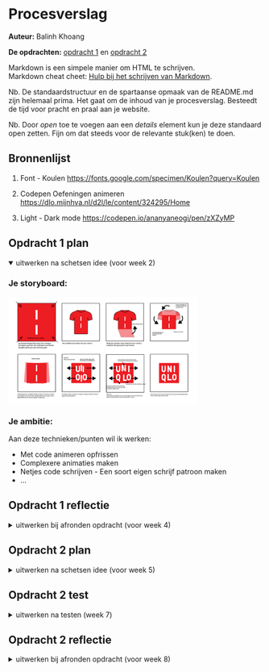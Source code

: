 # Procesverslag
**Auteur:** Balinh Khoang

**De opdrachten:** [opdracht 1](opdracht1/index.html) en [opdracht 2](./opdracht2/index.html)


Markdown is een simpele manier om HTML te schrijven.  
Markdown cheat cheet: [Hulp bij het schrijven van Markdown](https://github.com/adam-p/markdown-here/wiki/Markdown-Cheatsheet).

Nb. De standaardstructuur en de spartaanse opmaak van de README.md zijn helemaal prima. Het gaat om de inhoud van je procesverslag. Besteedt de tijd voor pracht en praal aan je website.

Nb. Door *open* toe te voegen aan een *details* element kun je deze standaard open zetten. Fijn om dat steeds voor de relevante stuk(ken) te doen.



## Bronnenlijst
  1. Font - Koulen
     https://fonts.google.com/specimen/Koulen?query=Koulen

  2. Codepen Oefeningen animeren
     https://dlo.mijnhva.nl/d2l/le/content/324295/Home
     
  3. Light - Dark mode
     https://codepen.io/ananyaneogi/pen/zXZyMP



## Opdracht 1 plan

<details open>
  <summary>uitwerken na schetsen idee (voor week 2)</summary>


  ### Je storyboard:
  <img src="readme-images/storyboard-uniqlo.jpg" width="375px" alt="storyboard voor opdracht 1">


  ### Je ambitie: 
  Aan deze technieken/punten wil ik werken:
  - Met code animeren opfrissen
  - Complexere animaties maken
  - Netjes code schrijven - Een soort eigen schrijf patroon maken
  - ...
 
</details>



## Opdracht 1 reflectie

<details>
  <summary>uitwerken bij afronden opdracht (voor week 4)</summary>


  ### Je uitkomst - karakteristiek screenshot(s):
  <img src="readme-images/animatieStart.jpg" width="375px" alt="uitkomst opdracht 1 start van de animatie">
  <img src="readme-images/animatieEind.png" width="375px" alt="uitkomst opdracht 1 einde van de animatie">


  ### Dit ging goed/Heb ik geleerd: 
  Korte omschrijving met plaatje(s)

  <img src="readme-images/animatieStart.jpg" width="375px" alt="uitkomst opdracht 1 start van de animatie">
  <img src="readme-images/animatieEind.png" width="375px" alt="uitkomst opdracht 1 einde van de animatie">
  Ik heb geleerd hoe je losse onderdelen kan animeren en meerdere animatie acties in 1 actie zet.
  Verder was het animeren met css even een opfrisser in wat de mogelijkheden zijn. 


  ### Dit was lastig/Is niet gelukt:
  Korte omschrijving met plaatje(s)

  <img src="readme-images/animatieFail.png" width="375px" alt="niet gelukte animatie">
  Tijdens het maken van de animatie verplaatste de hele h1 zich zodra het bewoog. In de animatie wilde ik ook nog scale gebruiken en rotate. 
</details>



## Opdracht 2 plan

<details>
  <summary>uitwerken na schetsen idee (voor week 5)</summary>


  ### Je ontwerp:
  <img src="readme-images/flowchart2.jpg" width="375px" alt="ontwerp opdracht 2">


  ### Je ambitie: 
  Aan deze technieken/punten wil ik werken:
  - Javascript opfrissen
  - Meer uitgebreide code toepassen voor Javascript (Meer dan alleen basis dingen)
  - nog een punt
  - ...
</details>



## Opdracht 2 test

<details>
  <summary>uitwerken na testen (week 7)</summary>

  Neem minimaal 5 bevindingen op:
  1) Het schuif menu was niet in één keer duidelijk dat het om de pijltjes ging om het uit te schuiven.
  2) Het was snel duidelijk dat het om drag & drop ging, dus de 'hint' was niet nodig. 
  3) De hint zag er uit als een knop.
  4) De scroll up knop was makkelijk te begrijpen
  5) De filter knop met steden was duidelijk door de hover effecten (muis veranderde en de namen werden rood). 


  ### Bevinding 1:
  Omschrijving van wat er nog niet orde was (tekst en afbeeding(en)).
  <img src="readme-images/menu.png  " width="375px" alt="filter menu opdracht 2">

  #### oplossing:
  Beschrijving hoe je het hebt hebt opgelost of als het niet gelukt is hoe je het zou oplossen (tekst en afbeeding(en)).
  Duidelijker maken dat het om het toetsenbord gaat met pijltjes. 


  ### Bevinding 2:
  Omschrijving van wat er nog niet orde was (tekst en afbeeding(en)).
  <img src="readme-images/DnDcard.png" width="375px" alt="drag&drop hint card"> 

  #### oplossing:
  Beschrijving hoe je het hebt hebt opgelost of als het niet gelukt is hoe je het zou oplossen (tekst en afbeeding(en)).
  


  ### Bevinding 3:
  ...
</details>



## Opdracht 2 reflectie

<details>
  <summary>uitwerken bij afronden opdracht (voor week 8)</summary>

  ### Je uitkomst - karakteristiek screenshot(s):
  <img src="readme-images/opdracht2.jpg" width="375px" alt="uitkomst opdracht 2">
  

  ### Dit ging goed/Heb ik geleerd: 
  Korte omschrijving met plaatje(s)
  Het maken en ontwerpen ging best prima. Het gebruiken van libaries was nieuw voor mij en erg handig om toe te passen.
  <img src="readme-images/opdracht2.jpg" width="375px" alt="top">


  ### Dit was lastig/Is niet gelukt:
  Korte omschrijving met plaatje(s)
  Wat mij niet is gelukt was het gebruiken van pijltjes om door de gallerij te navigeren en bestanden verplaatsen. Vond het erg ingewikkeld.
  Verder wou ik ook de foto's laten omdraaien en op de achterkant extra informatie toevoegen van de foto, maar dat lukte bij 1 afbeelding er vervolgens brak het de code. Ik heb hiervoor wat extra tijd nodig om uit te zoeken hoe dat precies werkt zonder mijn code te breken. 
  <img src="readme-images/opdracht2.jpg" width="375px" alt="bummer">
</details>
